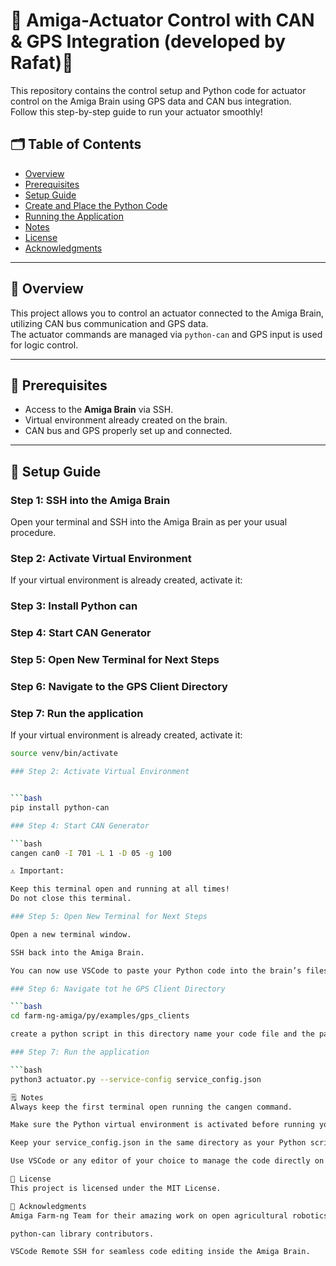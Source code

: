 # 🧠 Amiga-Actuator Control with CAN & GPS Integration (developed by Rafat)🚜

This repository contains the control setup and Python code for actuator control on the Amiga Brain using GPS data and CAN bus integration.  
Follow this step-by-step guide to run your actuator smoothly!

## 🗂️ Table of Contents

- [Overview](#overview)
- [Prerequisites](#prerequisites)
- [Setup Guide](#setup-guide)
- [Create and Place the Python Code](#create-and-place-the-python-code)
- [Running the Application](#running-the-application)
- [Notes](#notes)
- [License](#license)
- [Acknowledgments](#acknowledgments)

---

## 🌟 Overview

This project allows you to control an actuator connected to the Amiga Brain, utilizing CAN bus communication and GPS data.  
The actuator commands are managed via `python-can` and GPS input is used for logic control.

---

## 🔧 Prerequisites

- Access to the **Amiga Brain** via SSH.
- Virtual environment already created on the brain.
- CAN bus and GPS properly set up and connected.

---

## 🚀 Setup Guide

### Step 1: SSH into the Amiga Brain

Open your terminal and SSH into the Amiga Brain as per your usual procedure.

### Step 2: Activate Virtual Environment 
If your virtual environment is already created, activate it:

### Step 3: Install Python can

### Step 4: Start CAN Generator

### Step 5: Open New Terminal for Next Steps
### Step 6: Navigate to the GPS Client Directory
### Step 7: Run the application




If your virtual environment is already created, activate it:

```bash
source venv/bin/activate

### Step 2: Activate Virtual Environment


```bash
pip install python-can

### Step 4: Start CAN Generator

```bash
cangen can0 -I 701 -L 1 -D 05 -g 100

⚠️ Important:

Keep this terminal open and running at all times!
Do not close this terminal.

### Step 5: Open New Terminal for Next Steps

Open a new terminal window.

SSH back into the Amiga Brain.

You can now use VSCode to paste your Python code into the brain’s filesystem.

### Step 6: Navigate tot he GPS Client Directory

```bash
cd farm-ng-amiga/py/examples/gps_clients

create a python script in this directory name your code file and the paste the code from actuator.py that is in the repo

### Step 7: Run the application

```bash
python3 actuator.py --service-config service_config.json

🗒️ Notes
Always keep the first terminal open running the cangen command.

Make sure the Python virtual environment is activated before running your script.

Keep your service_config.json in the same directory as your Python script.

Use VSCode or any editor of your choice to manage the code directly on the brain.

📜 License
This project is licensed under the MIT License.

🙌 Acknowledgments
Amiga Farm-ng Team for their amazing work on open agricultural robotics.

python-can library contributors.

VSCode Remote SSH for seamless code editing inside the Amiga Brain.

